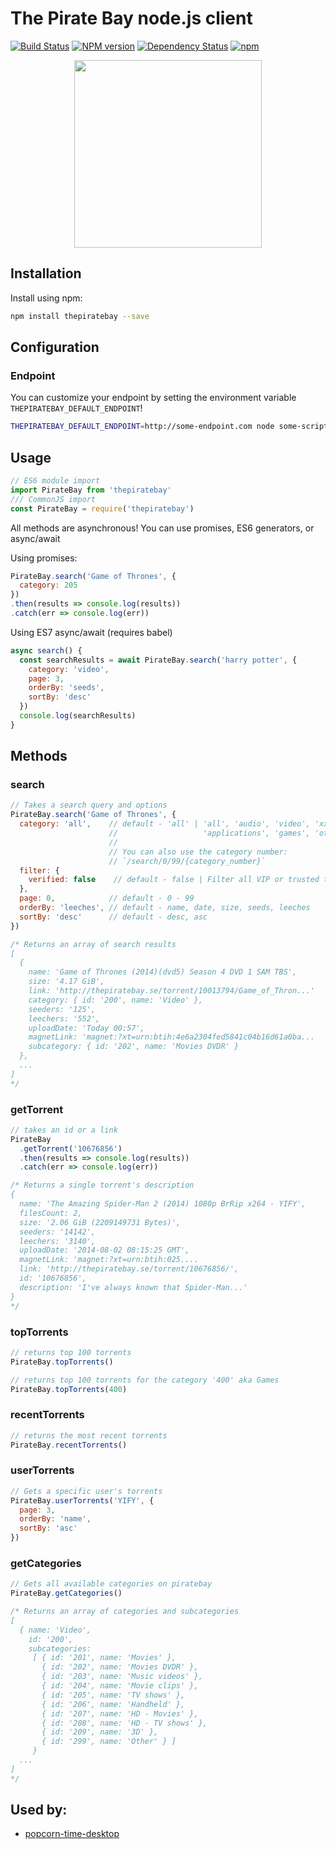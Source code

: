 The Pirate Bay node.js client
=============================
[![Build Status](https://travis-ci.org/t3chnoboy/thepiratebay.svg?branch=master)](https://travis-ci.org/t3chnoboy/thepiratebay)
[![NPM version](https://badge.fury.io/js/thepiratebay.svg)](http://badge.fury.io/js/thepiratebay)
[![Dependency Status](https://img.shields.io/david/t3chnoboy/thepiratebay.svg)](https://david-dm.org/t3chnoboy/thepiratebay)
[![npm](https://img.shields.io/npm/dm/thepiratebay.svg?maxAge=2592000)]()

<p align="center">
  <img src="https://upload.wikimedia.org/wikipedia/commons/1/16/The_Pirate_Bay_logo.svg" width="300px"/>
</p>

## Installation

Install using npm:
```bash
npm install thepiratebay --save
```


## Configuration
### Endpoint
You can customize your endpoint by setting the environment variable `THEPIRATEBAY_DEFAULT_ENDPOINT`!
```bash
THEPIRATEBAY_DEFAULT_ENDPOINT=http://some-endpoint.com node some-script.js
```

## Usage

```javascript
// ES6 module import
import PirateBay from 'thepiratebay'
/// CommonJS import
const PirateBay = require('thepiratebay')
```
All methods are asynchronous!
You can use promises, ES6 generators, or async/await

Using promises:
```javascript
PirateBay.search('Game of Thrones', {
  category: 205
})
.then(results => console.log(results))
.catch(err => console.log(err))
```

Using ES7 async/await (requires babel)
```javascript
async search() {
  const searchResults = await PirateBay.search('harry potter', {
    category: 'video',
    page: 3,
    orderBy: 'seeds',
    sortBy: 'desc'
  })
  console.log(searchResults)
}
```

## Methods

### search
```javascript
// Takes a search query and options
PirateBay.search('Game of Thrones', {
  category: 'all',    // default - 'all' | 'all', 'audio', 'video', 'xxx',
                      //                   'applications', 'games', 'other'
                      //
                      // You can also use the category number:
                      // `/search/0/99/{category_number}`
  filter: {
    verified: false    // default - false | Filter all VIP or trusted torrents
  },
  page: 0,            // default - 0 - 99
  orderBy: 'leeches', // default - name, date, size, seeds, leeches
  sortBy: 'desc'      // default - desc, asc
})

/* Returns an array of search results
[
  {
    name: 'Game of Thrones (2014)(dvd5) Season 4 DVD 1 SAM TBS',
    size: '4.17 GiB',
    link: 'http://thepiratebay.se/torrent/10013794/Game_of_Thron...'
    category: { id: '200', name: 'Video' },
    seeders: '125',
    leechers: '552',
    uploadDate: 'Today 00:57',
    magnetLink: 'magnet:?xt=urn:btih:4e6a2304fed5841c04b16d61a0ba...
    subcategory: { id: '202', name: 'Movies DVDR' }
  },
  ...
]
*/
```

### getTorrent
```javascript
// takes an id or a link
PirateBay
  .getTorrent('10676856')
  .then(results => console.log(results))
  .catch(err => console.log(err))

/* Returns a single torrent's description
{
  name: 'The Amazing Spider-Man 2 (2014) 1080p BrRip x264 - YIFY',
  filesCount: 2,
  size: '2.06 GiB (2209149731 Bytes)',
  seeders: '14142',
  leechers: '3140',
  uploadDate: '2014-08-02 08:15:25 GMT',
  magnetLink: 'magnet:?xt=urn:btih:025....
  link: 'http://thepiratebay.se/torrent/10676856/',
  id: '10676856',
  description: 'I've always known that Spider-Man...'
}
*/
```

### topTorrents
```javascript
// returns top 100 torrents
PirateBay.topTorrents()

// returns top 100 torrents for the category '400' aka Games
PirateBay.topTorrents(400)
```

### recentTorrents
```javascript
// returns the most recent torrents
PirateBay.recentTorrents()
```

### userTorrents
```javascript
// Gets a specific user's torrents
PirateBay.userTorrents('YIFY', {
  page: 3,
  orderBy: 'name',
  sortBy: 'asc'
})
```

### getCategories
```javascript
// Gets all available categories on piratebay
PirateBay.getCategories()

/* Returns an array of categories and subcategories
[
  { name: 'Video',
    id: '200',
    subcategories:
     [ { id: '201', name: 'Movies' },
       { id: '202', name: 'Movies DVDR' },
       { id: '203', name: 'Music videos' },
       { id: '204', name: 'Movie clips' },
       { id: '205', name: 'TV shows' },
       { id: '206', name: 'Handheld' },
       { id: '207', name: 'HD - Movies' },
       { id: '208', name: 'HD - TV shows' },
       { id: '209', name: '3D' },
       { id: '299', name: 'Other' } ]
     }
  ...
]
*/
```

## Used by:
* [popcorn-time-desktop](https://github.com/amilajack/popcorn-time-desktop)
